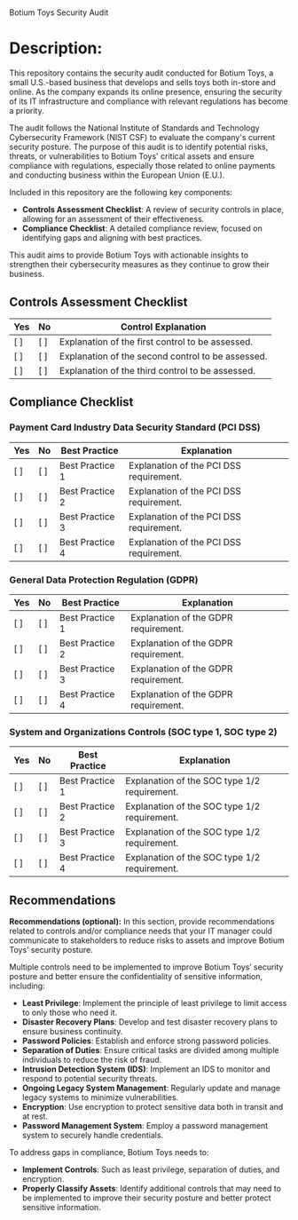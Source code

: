<H1></H1> Botium Toys Security Audit </H1>

# Description: # 

This repository contains the security audit conducted for Botium Toys, a small U.S.-based business that develops and sells toys both in-store and online. As the company expands its online presence, ensuring the security of its IT infrastructure and compliance with relevant regulations has become a priority.

The audit follows the National Institute of Standards and Technology Cybersecurity Framework (NIST CSF) to evaluate the company's current security posture. The purpose of this audit is to identify potential risks, threats, or vulnerabilities to Botium Toys' critical assets and ensure compliance with regulations, especially those related to online payments and conducting business within the European Union (E.U.).

Included in this repository are the following key components:
- **Controls Assessment Checklist**: A review of security controls in place, allowing for an assessment of their effectiveness.
- **Compliance Checklist**: A detailed compliance review, focused on identifying gaps and aligning with best practices.

This audit aims to provide Botium Toys with actionable insights to strengthen their cybersecurity measures as they continue to grow their business.

## Controls Assessment Checklist

| Yes | No  | Control Explanation |
|-----|-----|---------------------|
| [ ] | [ ] | Explanation of the first control to be assessed. |
| [ ] | [ ] | Explanation of the second control to be assessed. |
| [ ] | [ ] | Explanation of the third control to be assessed. |

## Compliance Checklist

### Payment Card Industry Data Security Standard (PCI DSS)

| Yes | No  | Best Practice | Explanation                       |
|-----|-----|---------------|-----------------------------------|
| [ ] | [ ] | Best Practice 1 | Explanation of the PCI DSS requirement. |
| [ ] | [ ] | Best Practice 2 | Explanation of the PCI DSS requirement. |
| [ ] | [ ] | Best Practice 3 | Explanation of the PCI DSS requirement. |
| [ ] | [ ] | Best Practice 4 | Explanation of the PCI DSS requirement. |

### General Data Protection Regulation (GDPR)

| Yes | No  | Best Practice | Explanation                       |
|-----|-----|---------------|-----------------------------------|
| [ ] | [ ] | Best Practice 1 | Explanation of the GDPR requirement. |
| [ ] | [ ] | Best Practice 2 | Explanation of the GDPR requirement. |
| [ ] | [ ] | Best Practice 3 | Explanation of the GDPR requirement. |
| [ ] | [ ] | Best Practice 4 | Explanation of the GDPR requirement. |

### System and Organizations Controls (SOC type 1, SOC type 2)

| Yes | No  | Best Practice | Explanation                       |
|-----|-----|---------------|-----------------------------------|
| [ ] | [ ] | Best Practice 1 | Explanation of the SOC type 1/2 requirement. |
| [ ] | [ ] | Best Practice 2 | Explanation of the SOC type 1/2 requirement. |
| [ ] | [ ] | Best Practice 3 | Explanation of the SOC type 1/2 requirement. |
| [ ] | [ ] | Best Practice 4 | Explanation of the SOC type 1/2 requirement. |

## Recommendations

**Recommendations (optional):** In this section, provide recommendations related to controls and/or compliance needs that your IT manager could communicate to stakeholders to reduce risks to assets and improve Botium Toys’ security posture.

Multiple controls need to be implemented to improve Botium Toys’ security posture and better ensure the confidentiality of sensitive information, including:
- **Least Privilege**: Implement the principle of least privilege to limit access to only those who need it.
- **Disaster Recovery Plans**: Develop and test disaster recovery plans to ensure business continuity.
- **Password Policies**: Establish and enforce strong password policies.
- **Separation of Duties**: Ensure critical tasks are divided among multiple individuals to reduce the risk of fraud.
- **Intrusion Detection System (IDS)**: Implement an IDS to monitor and respond to potential security threats.
- **Ongoing Legacy System Management**: Regularly update and manage legacy systems to minimize vulnerabilities.
- **Encryption**: Use encryption to protect sensitive data both in transit and at rest.
- **Password Management System**: Employ a password management system to securely handle credentials.

To address gaps in compliance, Botium Toys needs to:
- **Implement Controls**: Such as least privilege, separation of duties, and encryption.
- **Properly Classify Assets**: Identify additional controls that may need to be implemented to improve their security posture and better protect sensitive information.
